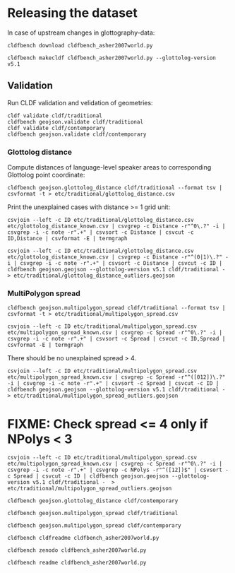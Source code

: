 # Releasing the dataset

In case of upstream changes in glottography-data:
```shell
cldfbench download cldfbench_asher2007world.py
```

```shell
cldfbench makecldf cldfbench_asher2007world.py --glottolog-version v5.1
```

## Validation

Run CLDF validation and velidation of geometries:
```shell
cldf validate cldf/traditional
cldfbench geojson.validate cldf/traditional
cldf validate cldf/contemporary
cldfbench geojson.validate cldf/contemporary
```

### Glottolog distance

Compute distances of language-level speaker areas to corresponding Glottolog point coordinate:
```shell
cldfbench geojson.glottolog_distance cldf/traditional --format tsv | csvformat -t > etc/traditional/glottolog_distance.csv
```

Print the unexplained cases with distance >= 1 grid unit:
```shell
csvjoin --left -c ID etc/traditional/glottolog_distance.csv etc/glottolog_distance_known.csv | csvgrep -c Distance -r"^0\.?" -i | csvgrep -i -c note -r".+" | csvsort -c Distance | csvcut -c ID,Distance | csvformat -E | termgraph
```

```shell
csvjoin --left -c ID etc/traditional/glottolog_distance.csv etc/glottolog_distance_known.csv | csvgrep -c Distance -r"^(0|1)\.?" -i | csvgrep -i -c note -r".+" | csvsort -c Distance | csvcut -c ID | cldfbench geojson.geojson --glottolog-version v5.1 cldf/traditional -  > etc/traditional/glottolog_distance_outliers.geojson
```

### MultiPolygon spread

```shell
cldfbench geojson.multipolygon_spread cldf/traditional --format tsv | csvformat -t > etc/traditional/multipolygon_spread.csv
```

```shell
csvjoin --left -c ID etc/traditional/multipolygon_spread.csv etc/multipolygon_spread_known.csv | csvgrep -c Spread -r"^0\.?" -i | csvgrep -i -c note -r".+" | csvsort -c Spread | csvcut -c ID,Spread | csvformat -E | termgraph
```
There should be no unexplained spread > 4.

```shell
csvjoin --left -c ID etc/traditional/multipolygon_spread.csv etc/multipolygon_spread_known.csv | csvgrep -c Spread -r"^([012])\.?" -i | csvgrep -i -c note -r".+" | csvsort -c Spread | csvcut -c ID | cldfbench geojson.geojson --glottolog-version v5.1 cldf/traditional -  > etc/traditional/multipolygon_spread_outliers.geojson
```

# FIXME: Check spread <= 4 only if NPolys < 3
```shell
csvjoin --left -c ID etc/traditional/multipolygon_spread.csv etc/multipolygon_spread_known.csv | csvgrep -c Spread -r"^0\.?" -i | csvgrep -i -c note -r".+" | csvgrep -c NPolys -r"^([12])$" | csvsort -c Spread | csvcut -c ID | cldfbench geojson.geojson --glottolog-version v5.1 cldf/traditional -  > etc/traditional/multipolygon_spread_outliers.geojson
```



```shell
cldfbench geojson.glottolog_distance cldf/contemporary
```

```shell
cldfbench geojson.multipolygon_spread cldf/traditional
```

```shell
cldfbench geojson.multipolygon_spread cldf/contemporary
```

```shell
cldfbench cldfreadme cldfbench_asher2007world.py
```

```shell
cldfbench zenodo cldfbench_asher2007world.py
```

```shell
cldfbench readme cldfbench_asher2007world.py
```
